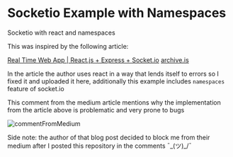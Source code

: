 # Socketio Example with Namespaces
Socketio with react and namespaces

This was inspired by the following article:

[Real Time Web App | React.js + Express + Socket.io](https://codeburst.io/isomorphic-web-app-react-js-express-socket-io-e2f03a469cd3) [archive.is](http://archive.is/Y0eMZ)

In the article the author uses react in a way that lends itself to errors so I fixed it and uploaded it here, additionally this example includes `namespaces` feature of socket.io

This comment from the medium article mentions why the implementation from the article above is problematic and very prone to bugs


![commentFromMedium](https://i.imgur.com/sb9a5pd.png)

Side note: the author of that blog post decided to block me from their medium after I posted this repository in the comments  ¯\_(ツ)_/¯
